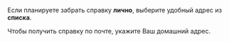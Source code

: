 Если планируете забрать справку __лично__, выберите удобный адрес из __списка__.

Чтобы получить справку по почте, укажите Ваш домашний адрес.
